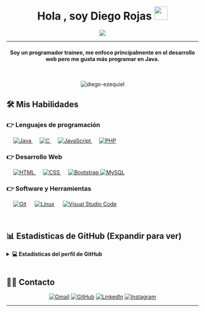 
<h1 align="center">Hola , soy Diego Rojas <img src="https://media.giphy.com/media/hvRJCLFzcasrR4ia7z/giphy.gif" width="35"></h1>
<p align="center">
  <a href="https://github.com/DenverCoder1/readme-typing-svg"><img src="https://readme-typing-svg.herokuapp.com?lines=Estudiante+Ing.+en+Sistemas;Técnico+Informático;Desarrollador+Full+Stack;Desarrollador+Java;Siempre%20aprendiendo%20cosas%20nuevas&center=true&width=500&height=50"></a>
</p>
<hr/>
<h4 align="center">Soy un programador trainee, me enfoco principalmente en el desarrollo web pero me gusta más programar en Java. </h4>
<br>
<p align="center"> <img src="https://komarev.com/ghpvc/?username=diego-ezequiel8&label=Profile%20views&color=0e75b6&style=plastic" alt="diego-ezequiel" /> </p>

## 🛠️ Mis Habilidades

### 👉 Lenguajes de programación

<p align="left"> 
  &emsp;
  <a href="https://www.java.com" target="_blank"> 
    <img alt="Java" src="https://img.shields.io/badge/Java-%23007396.svg?logo=java&logoColor=white">
  </a>
  &emsp; 
  <a href="https://www.cprogramming.com/" target="_blank"> 
    <img alt="C" src="https://img.shields.io/badge/C%20-%232370ED.svg?logo=c&logoColor=white">
  </a> 
  &emsp;
  <a href="https://developer.mozilla.org/en-US/docs/Web/JavaScript" target="_blank"> 
     <img alt="JavaScript" src="https://img.shields.io/badge/JavaScript%20-%23F7DF1E.svg?logo=javascript&logoColor=black">
   </a>
  &emsp;
  <a href="https://www.php.net/">
    <img alt="PHP" src="https://img.shields.io/badge/PHP-%23777BB4.svg?logo=php&logoColor=white"/>
  </a>
</p>

### 👉 Desarrollo Web
<p align="left"> 
  &emsp; 
  <a href="https://www.w3.org/html/" target="_blank"> 
   <img alt="HTML" src="https://img.shields.io/badge/HTML5%20-%23E34F26.svg?logo=html5&logoColor=white">
  </a>   
  &emsp;
  <a href="https://www.w3schools.com/css/" target="_blank">
    <img alt="CSS" src="https://img.shields.io/badge/CSS%20-%231572B6.svg?logo=css3&logoColor=white">
  </a> 
   &emsp;
  <a href="https://getbootstrap.com" target="_blank"> 
    <img alt="Bootstrap" src="https://img.shields.io/badge/Bootstrap-%23563D7C.svg?style=flat&logo=bootstrap&logoColor=white"/>
  </a>
  <a href="https://www.mysql.com/">
     <img alt="MySQL" src="https://img.shields.io/badge/MySQL-%2300f.svg?style=flat&llogo=mysql&logoColor=white"></a>
</p>
  
 ### 👉 Software y Herramientas
 
<p>
  &emsp;
    <a href="#"><img alt="Git" src="https://img.shields.io/badge/Git%20-%23F05033.svg?logo=git&logoColor=white"></a>
  &emsp;
    <a href="#"><img alt="Linux" src="https://img.shields.io/badge/Linux-FCC624?style=flat&logo=linux&logoColor=black"></a>
  &emsp;
    <a href="#"><img alt="Visual Studio Code" src="https://img.shields.io/badge/Visual%20Studio%20Code-0078d7.svg?logo=visual-studio-code&logoColor=white"></a>
  &emsp;
</p>

<br/>

## 📊 Estadisticas de GitHub (Expandir para ver) 


<details> 
  <summary><b>💻 Estadísticas del perfil de GitHub </b></summary>
  <br/>
  <p align="center">
    <a href="https://github.com/anuraghazra/github-readme-stats"><img alt="Estadisticas de GitHub de Diego" src="https://github-readme-stats.vercel.app/api?username=diego-ezequiel&show_icons=true&count_private=true&theme=algolia" height="192px"/></a>
<br/>
  &nbsp;
	  <img src="https://github-readme-stats.vercel.app/api/top-langs?username=diego-ezequiel&show_icons=true&locale=en&layout=compact&theme=algolia" alt="diego-ezequiel" height="192px"/>
  <br/>
  <b>Nota:</b> Los lenguajes Top son solo una métrica de uso del lenguaje en mis códigos públicos, no reflejan mi habilidad ni experiencia.
  </p>
</details>

<br/>

## 🙋‍♀️ Contacto
<p align="center">
	<a href="mailto:diego.rojas2001@hotmail.com"><img src="https://img.icons8.com/bubbles/50/000000/gmail.png" alt="Gmail"/></a>
	<a href="https://github.com/diego-ezequiel"><img src="https://img.icons8.com/bubbles/50/000000/github.png" alt="GitHub"/></a>
	<a href="https://linkedin.com/in/diego-ezequiel-rojas-62a74821b/"><img src="https://img.icons8.com/bubbles/50/000000/linkedin.png" alt="LinkedIn"/></a>
	<a href="https://www.instagram.com/diegorojasok/"><img src="https://img.icons8.com/bubbles/50/000000/instagram.png" alt="Instagram"/></a>
	
</p>

<hr/>
